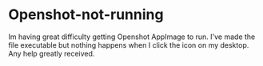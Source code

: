 # Openshot-not-running
Im having great difficulty getting Openshot AppImage to run. I've made the file executable but nothing happens when I click the icon on my desktop. Any help greatly received. 
